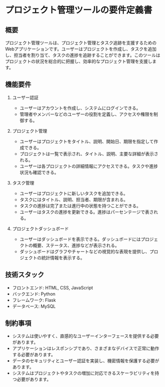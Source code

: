 # プロジェクト管理ツールの要件定義書

## 概要

プロジェクト管理ツールは、プロジェクト管理とタスク追跡を支援するためのWebアプリケーションです。ユーザーはプロジェクトを作成し、タスクを追加し、担当者を割り当て、タスクの進捗を追跡することができます。このツールはプロジェクトの状況を総合的に把握し、効率的なプロジェクト管理を支援します。

## 機能要件

1. ユーザー認証
   - ユーザーはアカウントを作成し、システムにログインできる。
   - 管理者やメンバーなどのユーザーの役割を定義し、アクセスや権限を制御する。

2. プロジェクト管理
   - ユーザーはプロジェクトをタイトル、説明、開始日、期限を指定して作成できる。
   - プロジェクトは一覧で表示され、タイトル、説明、主要な詳細が表示される。
   - ユーザーは各プロジェクトの詳細情報にアクセスできる。タスクや進捗状況も確認できる。

3. タスク管理
   - ユーザーはプロジェクトに新しいタスクを追加できる。
   - タスクにはタイトル、説明、担当者、期限が含まれる。
   - タスクの進捗は完了または進行中の状態を持つことができる。
   - ユーザーはタスクの進捗を更新できる。進捗はパーセンテージで表される。

4. プロジェクトダッシュボード
   - ユーザーはダッシュボードを表示できる。ダッシュボードにはプロジェクトの概要、ステータス、進捗などが表示される。
   - ダッシュボードはグラフやチャートなどの視覚的な表現を提供し、プロジェクトの統計情報を表示する。

## 技術スタック

- フロントエンド: HTML, CSS, JavaScript
- バックエンド: Python
- フレームワーク: Flask
- データベース: MySQL

## 制約事項

- システムは使いやすく、直感的なユーザーインターフェースを提供する必要があります。
- アプリケーションはレスポンシブであり、さまざまなデバイスで正常に動作する必要があります。
- データのセキュリティとユーザー認証を実装し、機密情報を保護する必要があります。
- システムはプロジェクトやタスクの増加に対応できるスケーラビリティを持つ必要があります。

